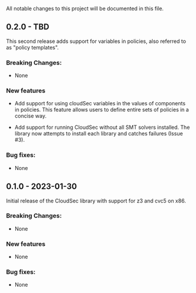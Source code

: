 All notable changes to this project will be documented in this file.


## 0.2.0 - TBD
This second release adds support for variables in policies, also referred to as "policy templates".

### Breaking Changes:
- None

### New features
- Add support for using cloudSec variables in the values of components in policies. This feature allows users
to define entire sets of policies in a concise way.

- Add support for running CloudSec without all SMT solvers installed. The library now attempts to install each library and catches failures (Issue #3).

### Bug fixes:
- None


## 0.1.0 - 2023-01-30
Initial release of the CloudSec library with support for z3 and cvc5 on x86.

### Breaking Changes:
- None

### New features
- None

### Bug fixes:
- None
